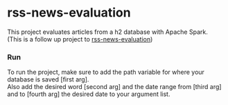 # rss-news-evaluation
  
This project evaluates articles from a h2 database with Apache Spark.    
(This is a follow up project to [rss-news-evaluation](https://github.com/MaxManthey/rss-news-persistence))
  
### Run
  
To run the project, make sure to add the path variable for where your database is saved [first arg].  
Also add the desired word [second arg] and the date range from [third arg] and to [fourth arg] the desired date to your argument list.
